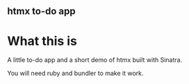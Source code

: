 ## htmx to-do app

# What this is

A little to-do app and a short demo of htmx built with Sinatra.

You will need ruby and bundler to make it work.
